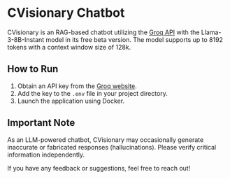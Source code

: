 # CVisionary Chatbot

CVisionary is an RAG-based chatbot utilizing the [Groq API](https://console.groq.com/docs/models) with the Llama-3-8B-Instant model in its free beta version. The model supports up to 8192 tokens with a context window size of 128k. 

## How to Run
1. Obtain an API key from the [Groq website](https://console.groq.com/docs/models).
2. Add the key to the `.env` file in your project directory.
3. Launch the application using Docker.

## Important Note
As an LLM-powered chatbot, CVisionary may occasionally generate inaccurate or fabricated responses (hallucinations). Please verify critical information independently.

If you have any feedback or suggestions, feel free to reach out!

